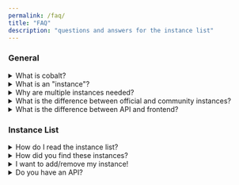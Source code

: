 ```yaml
---
permalink: /faq/
title: "FAQ"
description: "questions and answers for the instance list"
---
```

### General
<details>
<summary>What is cobalt?</summary>
cobalt is an open-source media downloader. It supports a wide range of social media websites. No ads, tracking, or paywalls. It was created by <a href="https://github.com/imputnet/">imput</a>.
</details>

<details>
<summary>What is an "instance"?</summary>
An instance is simply another "copy" of cobalt. Because cobalt is open source, anyone can start up their own instance.
</details>

<details>
<summary>Why are multiple instances needed?</summary>
Simple: if the main cobalt instance goes offline, you can still use another instance. Decentralization is good. Servers can be located in different regions to bypass different region limits for media.
</details>

<details>
<summary>What is the difference between official and community instances?</summary>
Official instance is the main cobalt instance by the developers. This instance is <code>cobalt.tools</code>, and the API is <code>api.cobalt.tools</code>. All others on this list are community hosted and might have their own quirks.
</details>

<details>
<summary>What is the difference between API and frontend?</summary>
The frontend is the pretty homescreen you see when you visit a cobalt instance. The API is another module that handles any download requests sent by the frontend. It does the processing and handling. When you enter a URL and download it, the frontend sends a request to the API, and it returns the media back.

If you're a regular user, you probably want to use the frontend.
</details>

### Instance List
<details>
<summary>How do I read the instance list?</summary>
There are 2 primary lists: with and without domains. They simply separate which instances have a domain attached to them.

On each list, it contains these columns:
<ul>
<li>Frontend: The frontend domain of the instance, the one you probably want to use. Not all have frontends.</li>
<li>API: The API domain for the instance. You can read how to use this API <a href="https://github.com/imputnet/cobalt/blob/current/docs/api.md">here</a>.</li>
<li>Version: The version of the instance.</li>
<li>Commit: The commit of the instance.</li>
<li>Branch: The branch of the instance.</li>
<li>Name: The "name" of the instance, which is set by the instance owner.</li>
<li>CORS: If the instance has CORS enabled. (1 = enabled, 0 = false.)</li>
<li>Score: The score result of the instance. The higher the percentage, the more services the instance supports.<ul><li>Not all services work on all instances. Some require special cookies/API keys to be set on their end. Some services also do not work in certain regions where the server is hosted.</li><li>Scores are curved!</li></ul></li>
<li>Status: The status of the instance.</li>
<ul>
<li>Online: Both frontend and API are online.</li>
<li>Partial: Either frontend and API are offline.</li>
<li>Offline: Both frontend and API are offline.</li>
</ul>
</ul>
</details>

<details>
<summary>How did you find these instances?</summary>
I wrote a post about it <a href="https://hyper.lol/post/4">here</a> on my blog. In short, I used "service scanners" to search for specific queries to find them. Some instances were requested to be added.
</details>

<details>
<summary>I want to add/remove my instance!</summary>
If you want to be added/removed, ping @hyperdefined on the <a href="https://discord.gg/pQPt8HBUPu">cobalt discord</a> or create a pull request <a href="https://github.com/hyperdefined/CobaltTester">here</a>.
</details>

<details>
<summary>Do you have an API?</summary>
Yes there is one! Visit the <a href="{{ site.url }}/api">API page</a> for more information.
</details>